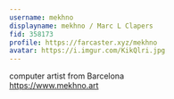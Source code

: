```yaml
---
username: mekhno
displayname: mekhno / Marc L Clapers
fid: 358173
profile: https://farcaster.xyz/mekhno
avatar: https://i.imgur.com/KikQlri.jpg
---
```

computer artist from Barcelona  
https://www.mekhno.art  

